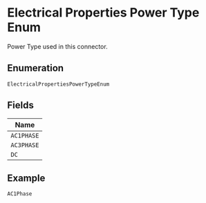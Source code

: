 
# Electrical Properties Power Type Enum

Power Type used in this connector.

## Enumeration

`ElectricalPropertiesPowerTypeEnum`

## Fields

| Name |
|  --- |
| `AC1PHASE` |
| `AC3PHASE` |
| `DC` |

## Example

```
AC1Phase
```


